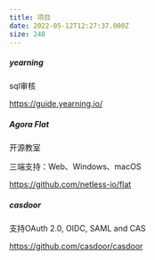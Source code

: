 ```yaml
---
title: 项目
date: 2022-05-12T12:27:37.000Z
size: 248
---
```

##### yearning

sql审核

https://guide.yearning.io/

##### Agora Flat

开源教室

三端支持：Web、Windows、macOS 

https://github.com/netless-io/flat

##### casdoor

支持OAuth 2.0, OIDC, SAML and CAS

https://github.com/casdoor/casdoor
